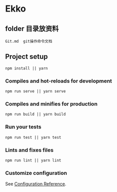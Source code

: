 # Ekko

## folder 目录放资料
```
Git.md  git操作命令文档
```

## Project setup
```
npm install || yarn
```

### Compiles and hot-reloads for development
```
npm run serve || yarn serve
```

### Compiles and minifies for production
```
npm run build || yarn build
```

### Run your tests
```
npm run test || yarn test
```

### Lints and fixes files
```
npm run lint || yarn lint
```

### Customize configuration
See [Configuration Reference](https://cli.vuejs.org/config/).
